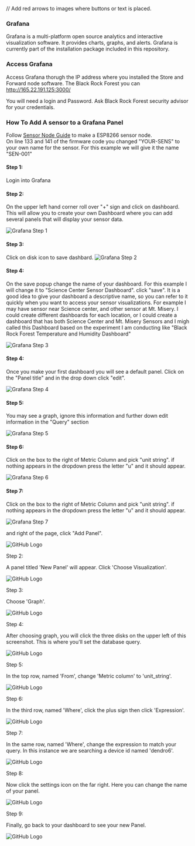 // Add red arrows to images where buttons or text is placed. 

### Grafana
Grafana is a multi-platform open source analytics and interactive visualization software. It provides charts, graphs, and alerts. Grafana is currently part of the installation package included in this repository. 

### Access Grafana
Access Grafana thorugh the IP address where you installed the Store and Forward node software.  The Black Rock Forest you can http://165.22.191.125:3000/ 

You will need a login and Password. Ask Black Rock Forest security advisor for your credentials. 


### How To Add A sensor to a Grafana Panel
Follow [Sensor Node Guide](./docs/esp8266.md) to make a ESP8266 sensor node.  
On line 133 and 141 of the firmware code you changed "YOUR-SENS" to your own name for the sensor. For this example we will give it the name "SEN-001" 

#### Step 1:
Login into Grafana

#### Step 2:
On the upper left hand corner roll over "+" sign and click on dashboard. 
This will allow you to create your own Dashboard where you can add several panels that will display your sensor data.  

![Grafana Step 1](./images/Grafana-1.jpg "Add Dashboard")

#### Step 3:
Click on disk icon to save dashbard. 
![Grafana Step 2](./images/Grafana-2.jpg "Add Dashboard")

#### Step 4:
On the save popup change the name of your dashboard.  For this example I will change it to "Science Center Sensor Dashboard".  click "save". It is a good idea to give your dashboard a descriptive name, so you can refer to it quickly when you want to access your sensor visualizations.  For example I may have sensor near Science center, and other sensor at Mt. Misery.  I could create different dashboards for each location, or I could create a dashboard that has both Science Center and Mt. Misery Sensors and I migh called this Dashboard based on the experiment I am conducting like "Black Rock Forest Temperature and Humidity Dashboard"

![Grafana Step 3](./images/Grafana--3.jpg "Name Dashboard")

#### Step 4:
Once you make your first dashboard you will see a default panel.  Click on the "Panel title" and in the drop down click "edit". 

![Grafana Step 4](./images/Grafana-4.jpg "Edit panel")


#### Step 5:
You may see a graph, ignore this information and further down edit information in the "Query" section

![Grafana Step 5](./images/Grafana-5.jpg "Edit panel")


#### Step 6:
Click on the box to the right of Metric Column and pick "unit string".  if nothing appears in the dropdown press the letter "u" and it should appear.  

![Grafana Step 6](./images/Grafana-6.jpg "Edit panel")


#### Step 7:
Click on the box to the right of Metric Column and pick "unit string".  if nothing appears in the dropdown press the letter "u" and it should appear.  

![Grafana Step 7](./images/Grafana-7.jpg "Edit panel")

and right of the page, click "Add Panel".

![GitHub Logo](./images/Grafana-Step-1.png "Add Panel")

Step 2:

A panel titled 'New Panel' will appear. Click 'Choose Visualization'.

![GitHub Logo](./images/Grafana-Step-2.png "Choose Visualization")

Step 3:

Choose 'Graph'.

![GitHub Logo](./images/Grafana-Step-3.png "Choose 'Graph'")

Step 4:

After choosing graph, you will click the three disks on the upper left of this screenshot. This is where you'll set the database query.

![GitHub Logo](./images/Grafana-Step-4.png "Click Queries")

Step 5:

In the top row, named 'From', change 'Metric column' to 'unit_string'.

![GitHub Logo](./images/Grafana-Step-5.png "Update 'From'")

Step 6:

In the third row, named 'Where', click the plus sign then click 'Expression'.

![GitHub Logo](./images/Grafana-Step-6.png "Update 'Where'")

Step 7:

In the same row, named 'Where', change the expression to match your query. In this instance we are searching a device id named 'dendro6'.

![GitHub Logo](./images/Grafana-Step-7.png "Update 'Where'")

Step 8:

Now click the settings icon on the far right. Here you can change the name of your panel.

![GitHub Logo](./images/Grafana-Step-8.png "Update panel name")

Step 9:

Finally, go back to your dashboard to see your new Panel.

![GitHub Logo](./images/Grafana-Step-9.png "View dashboard")




